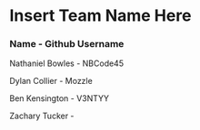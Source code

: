 # Insert Team Name Here

### Name             - Github Username

Nathaniel Bowles - NBCode45

Dylan Collier    - Mozzle

Ben Kensington   - V3NTYY

Zachary Tucker   -
